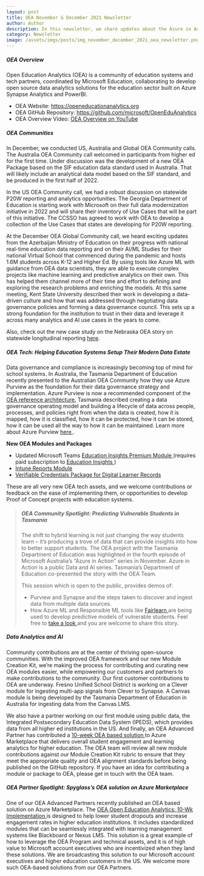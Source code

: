 ```yaml
---
layout: post
title: OEA November & December 2021 Newsletter
author: Author
description: In this newsletter, we share updates about the Azure in Action webinar, Global OEA Community meeting and others.
category: Newsletter
image: /assets/imgs/posts/img_november_december_2021_oea_newsletter.png
---
```


##### OEA Overview

Open Education Analytics (OEA) is a community of education systems and tech partners, coordinated by Microsoft Education, collaborating to develop open source data analytics solutions for the education sector built on Azure Synapse Analytics and PowerBI.  

- OEA Website: <a href="https://openeducationanalytics.org" target="_blank">https://openeducationanalytics.org </a>
- OEA GitHub Repository: <a href="https://github.com/microsoft/OpenEduAnalytics" target="_blank">https://github.com/microsoft/OpenEduAnalytics</a>
- OEA Overview Video: <a href="https://www.youtube.com/watch?v=q6snp28bBQU&t=1s" target="_blank">OEA Overview on YouTube </a>

##### OEA Communities

In December, we conducted US, Australia and Global OEA Community calls. The Australia OEA Community call welcomed in participants from higher ed for the first time. Under discussion was the development of a new OEA Package based on the SIF education data standard used in Australia. That will likely include an analytical data model based on the SIF standard, and be produced in the first half of 2022.

In the US OEA Community call, we had a robust discussion on statewide P20W reporting and analytics opportunities. The Georgia Department of Education is starting work with Microsoft on their full data modernization initiative in 2022 and will share their inventory of Use Cases that will be part of this initiative. The CCSSO has agreed to work with OEA to develop a collection of the Use Cases that states are developing for P20W reporting. 

At the December OEA Global Community call, we heard exciting updates from the Azerbaijan Ministry of Education on their progress with national real-time education data reporting and on their AI/ML Studies for their national Virtual School that commenced during the pandemic and hosts 1.6M students across K-12 and Higher Ed. By using tools like Azure ML with guidance from OEA data scientists, they are able to execute complex projects like machine learning and predictive analytics on their own. This has helped them channel more of their time and effort to defining and exploring the research problems and enriching the models. At this same meeting, Kent State University described their work in developing a data-driven culture and how that was addressed through negotiating data governance policies and forming a data governance council. This sets up a strong foundation for the institution to trust in their data and leverage it across many analytics and AI use cases in the years to come. 

Also, check out the new case study on the Nebraska OEA story on statewide longitudinal reporting <a href="https://openeducationanalytics.org/blog/2021/10/29/nebraska-department-of-education-generates-actionable-insights-with-microsoft-azure.html" target="_blank">here</a>.


##### OEA Tech: Helping Education Systems Setup Their Modern Data Estate
Data governance and compliance is increasingly becoming top of mind for school systems. In Australia, the Tasmania Department of Education recently presented to the Australian OEA Community how they use Azure Purview as the foundation for their data governance strategy and implementation. Azure Purview is now a recommended component of the <a href="https://openeducationanalytics.org/get-started/" target="_blank">OEA reference architecture.</a> Tasmania described creating a data governance operating model and building a lifecycle of data across people, processes, and policies right from when the data is created, how it is mapped, how it is classified, how it can be protected, how it can be stored, how it can be used all the way to how it can be maintained. Learn more about Azure Purview <a href="https://docs.microsoft.com/en-us/azure/purview/overview" target="_blank">here </a>. 

**New OEA Modules and Packages** 
-	Updated Microsoft Teams <a href="https://github.com/microsoft/OpenEduAnalytics/tree/main/modules/Microsoft_Data/Microsoft_Education_Insights_Premium" target="_blank">Education Insights Premium Module </a> (requires paid subscription to <a href="https://education.microsoft.com/en-us/resource/3978f2d8" target="_blank">Education Insights </a>)
-	<a href="https://github.com/microsoft/OpenEduAnalytics/tree/main/modules/Microsoft_Data/Intune" target="_blank">Intune Reports Module </a>
-	<a href="https://github.com/microsoft/OpenEduAnalytics/tree/main/packages/Verified_Credentials" target="_blank">Verifiable Credentials Package for Digital Learner Records</a>

These are all very new OEA tech assets, and we welcome contributions or feedback on the ease of implementing them, or opportunities to develop Proof of Concept projects with education systems.


>
> ##### OEA Community Spotlight: Predicting Vulnerable Students in Tasmania
>
> The shift to hybrid learning is not just changing the way students learn – it’s producing a trove of data that can provide insights into how to better support students. The OEA project with the Tasmania Department of Education was highlighted in the fourth episode of Microsoft Australia’s “Azure in Action” series in November. Azure in Action is a public Data and AI series. Tasmania’s Department of Education co-presented the story with the OEA Team. 
>   
> This session which is open to the public, provides demos of: 
> 
> -	Purview and Synapse and the steps taken to discover and ingest data from multiple data sources. 
> - How Azure ML and Responsible ML tools like <a href="https://fairlearn.org/" target="_blank">Fairlearn </a> are being used to develop predictive models of vulnerable students.
> Feel free to <a href="https://info.microsoft.com/AU-AzureAI-VDEO-FY22-12Dec-06-Azure-in-Action-Ep-4-Empowering-educators-to-drive-better-education-outcomes-with-AI-and-open-data-analytics-SRGCM5449_LP01-Registration---Form-in-Body.html" target="_blank">take a look </a> and you are welcome to share this story. 


##### Data Analytics and AI

Community contributions are at the center of thriving open-source communities. With the improved OEA framework and our new Module Creation Kit, we’re making the process for contributing and curating new OEA modules easier, while empowering our customers and partners to make contributions to the community.
Our first customer contributions to OEA are underway. Fresno Unified School District is working on a Clever module for ingesting multi-app signals from Clever to Synapse. A Canvas module is being developed by the Tasmania Department of Education in Australia for ingesting data from the Canvas LMS. 

We also have a partner working on our first module using public data, the Integrated Postsecondary Education Data System (IPEDS), which provides data from all higher ed institutions in the US. And finally, an OEA Advanced Partner has contributed a <a href="https://azuremarketplace.microsoft.com/en-US/marketplace/consulting-services/spyglassmtgllc.oea" target="_blank"> 10-week OEA based solution </a>
 to Azure Marketplace that delivers overall student engagement and learning analytics for higher education. 
The OEA team will review all new module contributions against our Module Creation Kit rubric to ensure that they meet the appropriate quality and OEA alignment standards before being published on the GitHub repository. If you have an idea for contributing a module or package to OEA, please get in touch with the OEA team.

##### OEA Partner Spotlight: Spyglass’s OEA solution on Azure Marketplace
One of our OEA Advanced Partners recently published an OEA based solution on Azure Marketplace. The <a href="https://azuremarketplace.microsoft.com/en-US/marketplace/consulting-services/spyglassmtgllc.oea" target="_blank">OEA Open Education Analytics: 10-Wk Implementation </a>  is designed to help lower student dropouts and increase engagement rates in higher education institutions. It includes standardized modules that can be seamlessly integrated with learning management systems like Blackboard or Nexus LMS.
This solution is a great example of how to leverage the OEA Program and technical assets, and it is of high value to Microsoft account executives who are incentivized when they land these solutions. We are broadcasting this solution to our Microsoft account executives and higher education customers in the US. We welcome more such OEA-based solutions from our OEA Partners.
